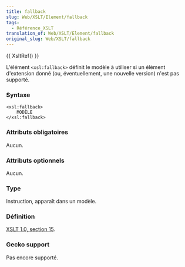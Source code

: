 ```yaml
---
title: fallback
slug: Web/XSLT/Element/fallback
tags:
  - Référence_XSLT
translation_of: Web/XSLT/Element/fallback
original_slug: Web/XSLT/fallback
---
```

{{ XsltRef() }}

L'élément `<xsl:fallback>` définit le modèle à utiliser si un élément d'extension donné (ou, éventuellement, une nouvelle version) n'est pas supporté.

### Syntaxe

    <xsl:fallback>
    	MODÈLE
    </xsl:fallback>

### Attributs obligatoires

Aucun.

### Attributs optionnels

Aucun.

### Type

Instruction, apparaît dans un modèle.

### Définition

[XSLT 1.0, section 15](http://www.w3.org/TR/xslt#fallback).

### Gecko support

Pas encore supporté.
